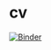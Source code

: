 # cv
[![Binder](https://mybinder.org/badge_logo.svg)](https://mybinder.org/v2/gh/aslanali/cv/HEAD?urlpath=https%3A%2F%2Fgithub.com%2Faslanali%2Fcv%2Fblob%2Fmaster%2FCV.ipynb)
